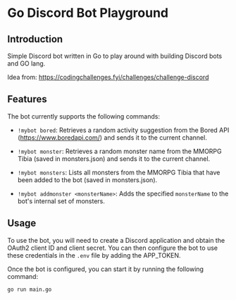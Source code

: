 # Go Discord Bot Playground

## Introduction

Simple Discord bot written in Go to play around with building Discord bots and GO lang.

Idea from: <https://codingchallenges.fyi/challenges/challenge-discord>

## Features

The bot currently supports the following commands:

- `!mybot bored`: Retrieves a random activity suggestion from the Bored API (https://www.boredapi.com/) and sends it to the current channel.

- `!mybot monster`: Retrieves a random monster name from the MMORPG Tibia (saved in monsters.json) and sends it to the current channel.

- `!mybot monsters`: Lists all monsters from the MMORPG Tibia that have been added to the bot (saved in monsters.json).

- `!mybot addmonster <monsterName>`: Adds the specified `monsterName` to the bot's internal set of monsters.

## Usage

To use the bot, you will need to create a Discord application and obtain the OAuth2 client ID and client secret. You can then configure the bot to use these credentials in the `.env` file by adding the APP_TOKEN.

Once the bot is configured, you can start it by running the following command:

```bash
go run main.go
```
